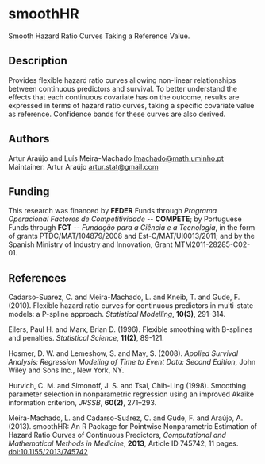 # smoothHR
Smooth Hazard Ratio Curves Taking a Reference Value.

## Description
Provides flexible hazard ratio curves allowing non-linear relationships between continuous predictors and survival. To better understand the effects that each continuous covariate has on the outcome, results are expressed in terms of hazard ratio curves, taking a specific covariate value as reference. Confidence bands for these curves are also derived.

## Authors
Artur Araújo and Luís Meira-Machado <lmachado@math.uminho.pt> \
Maintainer: Artur Araújo <artur.stat@gmail.com>

## Funding
This research was financed by **FEDER** Funds through *Programa Operacional Factores de Competitividade* -- **COMPETE**; by Portuguese Funds through **FCT** -- *Fundação para a Ciência e a Tecnologia*, in the form of grants PTDC/MAT/104879/2008 and Est-C/MAT/UI0013/2011; and by the Spanish Ministry of Industry and Innovation, Grant MTM2011-28285-C02-01.

## References
Cadarso-Suarez, C. and Meira-Machado, L. and Kneib, T. and Gude, F. (2010). Flexible hazard ratio curves for continuous predictors in multi-state models: a P-spline approach. *Statistical Modelling*, **10(3)**, 291-314.

Eilers, Paul H. and Marx, Brian D. (1996). Flexible smoothing with B-splines and penalties. *Statistical Science*, **11(2)**, 89-121.

Hosmer, D. W. and Lemeshow, S. and May, S. (2008). *Applied Survival Analysis: Regression Modeling of Time to Event Data: Second Edition*, John Wiley and Sons Inc., New York, NY.

Hurvich, C. M. and Simonoff, J. S. and Tsai, Chih-Ling (1998). Smoothing parameter selection in nonparametric regression using an improved Akaike information criterion, *JRSSB*, **60(2)**, 271–293.

Meira-Machado, L. and Cadarso-Suárez, C. and Gude, F. and Araújo, A. (2013). smoothHR: An R Package for Pointwise Nonparametric Estimation of Hazard Ratio Curves of Continuous Predictors, *Computational and Mathematical Methods in Medicine*, **2013**, Article ID 745742, 11 pages. [doi:10.1155/2013/745742](https://dx.doi.org/10.1155/2013/745742)
